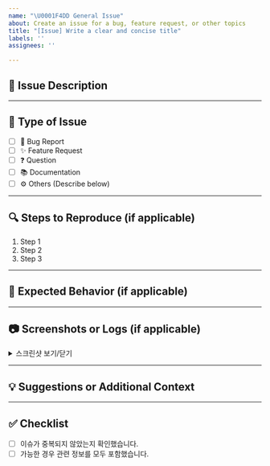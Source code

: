 ```yaml
---
name: "\U0001F4DD General Issue"
about: Create an issue for a bug, feature request, or other topics
title: "[Issue] Write a clear and concise title"
labels: ''
assignees: ''

---
```


## 📝 Issue Description
<!-- 이슈에 대한 간단한 설명을 작성해주세요. -->

---

## 📌 Type of Issue
- [ ] 🐞 Bug Report
- [ ] ✨ Feature Request
- [ ] ❓ Question
- [ ] 📚 Documentation
- [ ] ⚙️ Others (Describe below)

---

## 🔍 Steps to Reproduce (if applicable)
<!-- 문제가 재현 가능한 경우, 아래에 재현 단계 작성 -->
1. Step 1
2. Step 2
3. Step 3

---

## 🌟 Expected Behavior (if applicable)
<!-- 예상했던 동작이나 결과를 설명해주세요. -->

---

## 📷 Screenshots or Logs (if applicable)
<details>
<summary>스크린샷 보기/닫기</summary>

![스크린샷 설명](https://via.placeholder.com/600x400)

</details>

---

## 💡 Suggestions or Additional Context
<!-- 제안 사항이나 추가적으로 공유하고 싶은 내용을 작성해주세요. -->

---

## ✅ Checklist
- [ ] 이슈가 중복되지 않았는지 확인했습니다.
- [ ] 가능한 경우 관련 정보를 모두 포함했습니다.
